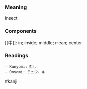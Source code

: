 ### Meaning

insect

### Components

[[中]]: in; inside; middle; mean; center

### Readings

```
- Kunyomi: むし
- Onyomi: チュウ、キ
```

#kanji